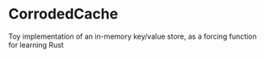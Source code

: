 # CorrodedCache
Toy implementation of an in-memory key/value store, as a forcing function for learning Rust
